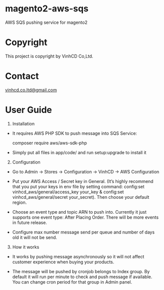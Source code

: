 # magento2-aws-sqs
AWS SQS pushing service for magento2

# Copyright
This project is copyright by VinhCD Co,Ltd.

# Contact
vinhcd.co.ltd@gmail.com

# User Guide
  
 1. Installation
 
 - It requires AWS PHP SDK to push message into SQS Service:
 
   composer require aws/aws-sdk-php
 
 - Simply put all files in app/code/ and run setup:upgrade to install it
 
 
 2. Configuration
 
 - Go to Admin → Stores → Configuration → VinhCD → AWS Configuration
 
 - Put your AWS Access / Secret key in General. (It’s highly recommend that you put your keys in env file by setting command: config:set vinhcd_aws/general/access_key your_key & config:set vinhcd_aws/general/secret your_secret). Then choose your default region.
 
 - Choose an event type and topic ARN to push into. Currently it just supports one event type: After Placing Order. There will be more events in future release.
 
 - Configure max number message send per queue and number of days old it will not be send.
 
 
 3. How it works
 
 - It works by pushing message asynchronously so it will not affect customer experience when buying your products.
 
 - The message will be pushed by cronjob belongs to Index group. By default it will run per minute to check and push message if available. You can change cron period for that group in Admin panel.
